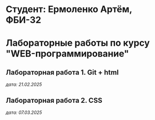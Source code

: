 # Студент: Ермоленко Артём, ФБИ-32

# Лабораторные работы по курсу "WEB-программирование"

## Лабораторная работа 1. Git + html

*дата: 21.02.2025*

## Лабораторная работа 2. CSS

*дата: 07.03.2025*